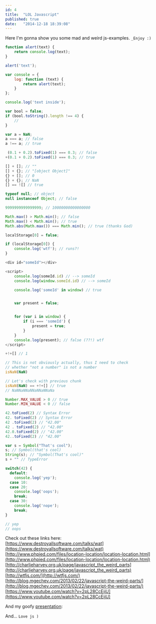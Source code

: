 ```yaml
---
id: 4
title:  "LOL Javascript"
published: true
date:   "2014-12-18 18:39:08"
---
```



Here I'm gonna show you some mad and weird js-examples. `_Enjoy :)`

```js
function alert(text) {
    return console.log(text);
}

alert('text');
```

```js
var console = {
    log: function (text) {
        return alert(text);
    }
};

console.log('text inside');
```


```js
var bool = false;
if (bool.toString().length !== 4) {
    //
}
```


```js
var a = NaN;
a === a; // false
a !== a; // true
```


```js
 (0.1 + 0.2).toFixed(1) === 0.3; // false
+(0.1 + 0.2).toFixed(1) === 0.3; // true
```


```js
[] + []; // ""
[] + {}; // "[object Object]"
{} + []; // 0
{} + {}; // NaN
[] == ![] // true
```


```js
typeof null; // object
null instanceof Object; // false
```


```js
9999999999999999; // 10000000000000000
```


```js
Math.max() > Math.min(); // false
Math.max() < Math.min(); // true
Math.abs(Math.max()) === Math.min(); // true (thanks God)
```


```js
localStorage[0] = false;

if (localStorage[0]) {
    console.log('wtf'); // runs?!
}
```



```js
<div id="someId"></div>

<script>
    console.log(someId.id) // --> someId
    console.log(window.someId.id) // --> someId

    console.log('someId' in window) // true


    var present = false;


    for (var i in window) {
        if (i === 'someId') {
            present = true;
        }
    }
    console.log(present); // false (??!) wtf
</script>
```

```js
+!+[] // 1
```

```js
// This is not obviously actually, thus I need to check
// whether "not a number" is not a number
isNaN(NaN)

// Let's check with previous chunk
isNaN(NaN) == +!+[] // true
// NaNNaNNaNNaNNaNNaNa

```

```js
Number.MAX_VALUE > 0 // true
Number.MIN_VALUE < 0 // false
```

```js
42.toFixed(2) // Syntax Error
42. toFixed(2) // Syntax Error
42 .toFixed(2) // "42.00"
42 . toFixed(2) // "42.00"
42.0.toFixed(2) // "42.00"
42..toFixed(2) // "42.00"
```

```js
var s = Symbol("That's cool");
s; // Symbol(that's cool)
String(s); // "Symbol(That's cool)"
s + "" // TypeError
```

```js
switch(42) {
  default:
    console.log('yep');
  case 10:
  case 20:
    console.log('oops');
    break;
  case 30:
    console.log('nope');
    break;
}

// yep
// oops
```

Check out these links here:  
[https://www.destroyallsoftware.com/talks/wat](https://www.destroyallsoftware.com/talks/wat)  
[http://www.phpied.com/files/location-location/location-location.html](http://www.phpied.com/files/location-location/location-location.html)  
[http://charlieharvey.org.uk/page/javascript_the_weird_parts](http://charlieharvey.org.uk/page/javascript_the_weird_parts)  
[http://wtfjs.com/](http://wtfjs.com/)  
[http://blog.mgechev.com/2013/02/22/javascript-the-weird-parts/](http://blog.mgechev.com/2013/02/22/javascript-the-weird-parts/)  
[https://www.youtube.com/watch?v=2pL28CcEijU](https://www.youtube.com/watch?v=2pL28CcEijU)

And my goofy [presentation](http://kartamyshev.github.io/js-humor):

And...
`Love js )`
